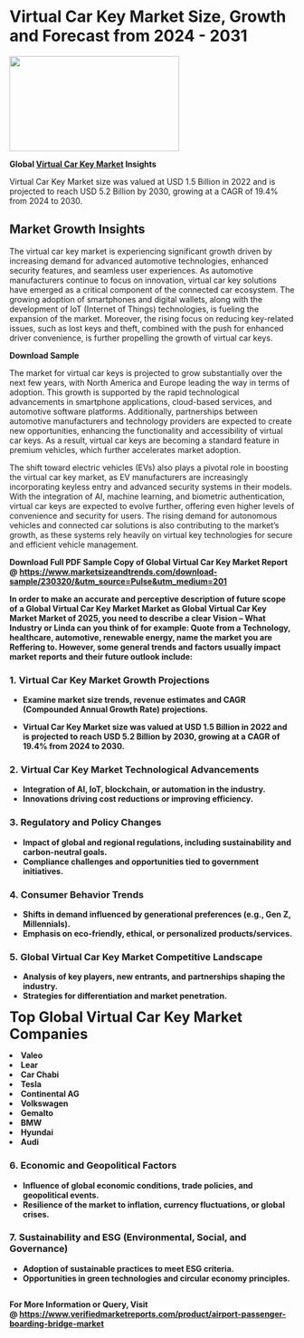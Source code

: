 <H1>Virtual Car Key Market Size, Growth and Forecast from 2024 - 2031</H1><img class="aligncenter size-medium wp-image-584254" src="https://thirdeyenews.in/wp-content/uploads/2024/09/Global-Market-Research-300x168.jpeg" alt="" width="300" height="168" /><p><strong>Global&nbsp;<a href="https://www.marketsizeandtrends.com/download-sample/230320/&amp;utm_source=Pulse&amp;utm_medium=201">Virtual Car Key Market</a> Insights</strong></p><p>Virtual Car Key Market size was valued at USD 1.5 Billion in 2022 and is projected to reach USD 5.2 Billion by 2030, growing at a CAGR of 19.4% from 2024 to 2030.</p><p><h2>Market Growth Insights</h2> <p>The virtual car key market is experiencing significant growth driven by increasing demand for advanced automotive technologies, enhanced security features, and seamless user experiences. As automotive manufacturers continue to focus on innovation, virtual car key solutions have emerged as a critical component of the connected car ecosystem. The growing adoption of smartphones and digital wallets, along with the development of IoT (Internet of Things) technologies, is fueling the expansion of the market. Moreover, the rising focus on reducing key-related issues, such as lost keys and theft, combined with the push for enhanced driver convenience, is further propelling the growth of virtual car keys.</p> <p><strong>Download Sample</strong></p> <p>The market for virtual car keys is projected to grow substantially over the next few years, with North America and Europe leading the way in terms of adoption. This growth is supported by the rapid technological advancements in smartphone applications, cloud-based services, and automotive software platforms. Additionally, partnerships between automotive manufacturers and technology providers are expected to create new opportunities, enhancing the functionality and accessibility of virtual car keys. As a result, virtual car keys are becoming a standard feature in premium vehicles, which further accelerates market adoption.</p> <p>The shift toward electric vehicles (EVs) also plays a pivotal role in boosting the virtual car key market, as EV manufacturers are increasingly incorporating keyless entry and advanced security systems in their models. With the integration of AI, machine learning, and biometric authentication, virtual car keys are expected to evolve further, offering even higher levels of convenience and security for users. The rising demand for autonomous vehicles and connected car solutions is also contributing to the market’s growth, as these systems rely heavily on virtual key technologies for secure and efficient vehicle management.</p> <p><strong></p><p><span class=""><strong>Download Full PDF Sample Copy of Global Virtual Car Key Market Report</strong> @ <a href="https://www.marketsizeandtrends.com/download-sample/230320/&amp;utm_source=Pulse&amp;utm_medium=201" target="_blank">https://www.marketsizeandtrends.com/download-sample/230320/&amp;utm_source=Pulse&amp;utm_medium=201</a></span></p><p>In order to make an accurate and perceptive description of future scope of a Global&nbsp;Virtual Car Key Market Market as Global&nbsp;Virtual Car Key Market Market of 2025, you need to describe a clear Vision &ndash; What Industry or Linda can you think of for example: Quote from a Technology, healthcare, automotive, renewable energy, name the market you are Reffering to. However, some general trends and factors usually impact market reports and their future outlook include:</p><h3>1.&nbsp;<strong>Virtual Car Key Market Growth Projections</strong></h3><ul><li>Examine market size trends, revenue estimates and CAGR (Compounded Annual Growth Rate) projections.</li><li><p>Virtual Car Key Market size was valued at USD 1.5 Billion in 2022 and is projected to reach USD 5.2 Billion by 2030, growing at a CAGR of 19.4% from 2024 to 2030.</p></li></ul><h3>2.&nbsp;<strong>Virtual Car Key Market Technological Advancements</strong></h3><ul><li>Integration of AI, IoT, blockchain, or automation in the industry.</li><li>Innovations driving cost reductions or improving efficiency.</li></ul><h3>3.&nbsp;<strong>Regulatory and Policy Changes</strong></h3><ul><li>Impact of global and regional regulations, including sustainability and carbon-neutral goals.</li><li>Compliance challenges and opportunities tied to government initiatives.</li></ul><h3>4.&nbsp;<strong>Consumer Behavior Trends</strong></h3><ul><li>Shifts in demand influenced by generational preferences (e.g., Gen Z, Millennials).</li><li>Emphasis on eco-friendly, ethical, or personalized products/services.</li></ul><h3>5.&nbsp;<strong>Global Virtual Car Key Market Competitive Landscape</strong></h3><ul><li>Analysis of key players, new entrants, and partnerships shaping the industry.</li><li>Strategies for differentiation and market penetration.</li></ul><p data-pm-slice="1 1 []"><span style="color: inherit; font-family: inherit; font-size: 25px;">Top Global Virtual Car Key Market Companies</span></p><div class="" data-test-id=""><p><li>Valeo</li><li> Lear</li><li> Car Chabi</li><li> Tesla</li><li> Continental AG</li><li> Volkswagen</li><li> Gemalto</li><li> BMW</li><li> Hyundai</li><li> Audi</li></p></div><h3>6.&nbsp;<strong>Economic and Geopolitical Factors</strong></h3><ul><li>Influence of global economic conditions, trade policies, and geopolitical events.</li><li>Resilience of the market to inflation, currency fluctuations, or global crises.</li></ul><h3>7.&nbsp;<strong>Sustainability and ESG (Environmental, Social, and Governance)</strong></h3><ul><li>Adoption of sustainable practices to meet ESG criteria.</li><li>Opportunities in green technologies and circular economy principles.</li></ul><h2><strong style="font-size: 14px;">For More Information or Query, Visit @&nbsp;</strong><a style="background-color: #ffffff; font-size: 14px;" href="https://www.marketsizeandtrends.com/report/virtual-car-key-market/" target="_blank">https://www.verifiedmarketreports.com/product/airport-passenger-boarding-bridge-market</a></h2>
